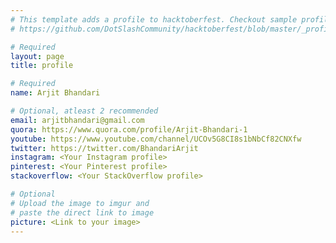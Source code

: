 ```yaml
---
# This template adds a profile to hacktoberfest. Checkout sample profile at
# https://github.com/DotSlashCommunity/hacktoberfest/blob/master/_profile/ksdme.md

# Required
layout: page
title: profile

# Required
name: Arjit Bhandari

# Optional, atleast 2 recommended
email: arjitbhandari@gmail.com
quora: https://www.quora.com/profile/Arjit-Bhandari-1
youtube: https://www.youtube.com/channel/UCOv5G8CI8s1bNbCf82CNXfw
twitter: https://twitter.com/BhandariArjit
instagram: <Your Instagram profile>
pinterest: <Your Pinterest profile>
stackoverflow: <Your StackOverflow profile>

# Optional
# Upload the image to imgur and
# paste the direct link to image
picture: <Link to your image>
---
```

